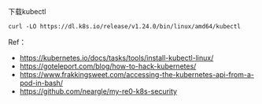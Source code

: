 下载kubectl

```
curl -LO https://dl.k8s.io/release/v1.24.0/bin/linux/amd64/kubectl
```


Ref：
- https://kubernetes.io/docs/tasks/tools/install-kubectl-linux/
- https://goteleport.com/blog/how-to-hack-kubernetes/
- https://www.frakkingsweet.com/accessing-the-kubernetes-api-from-a-pod-in-bash/
- https://github.com/neargle/my-re0-k8s-security
